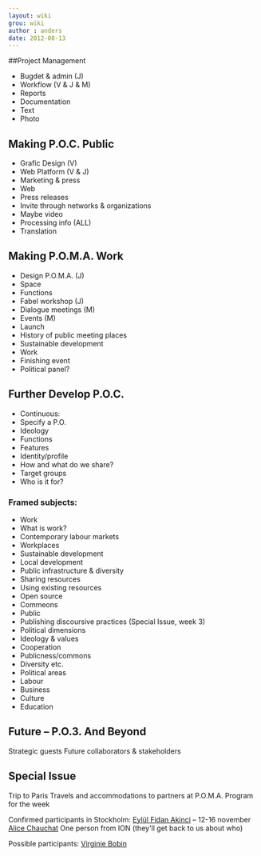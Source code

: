 ```yaml
---
layout: wiki
grou: wiki
author : anders
date: 2012-08-13
---
```


##Project Management

* Bugdet & admin (J)
* Workflow (V & J & M)
* Reports
* Documentation
* Text
* Photo

## Making P.O.C. Public

* Grafic Design (V)
* Web Platform (V & J)
* Marketing & press
* Web
* Press releases
* Invite through networks & organizations
* Maybe video
* Processing info (ALL)
* Translation

## Making P.O.M.A. Work

* Design P.O.M.A. (J)
* Space
* Functions
* Fabel workshop (J)
* Dialogue meetings (M)
* Events (M)
* Launch
* History of public meeting places
* Sustainable development
* Work
* Finishing event
* Political panel?

## Further Develop P.O.C.

* Continuous:
* Specify a P.O.
* Ideology
* Functions
* Features
* Identity/profile
* How and what do we share?
* Target groups
* Who is it for?

### Framed subjects:

* Work
* What is work?
* Contemporary labour markets
* Workplaces
* Sustainable development
* Local development
* Public infrastructure & diversity
* Sharing resources 
* Using existing resources
* Open source
* Commeons
* Public
* Publishing discoursive practices (Special Issue, week 3)
* Political dimensions
* Ideology & values
* Cooperation
* Publicness/commons
* Diversity etc.
* Political areas
* Labour
* Business
* Culture
* Education

## Future – P.O.3. And Beyond

Strategic guests
Future collaborators & stakeholders

## Special Issue
Trip to Paris 
Travels and accommodations to partners at P.O.M.A.
Program for the week

Confirmed participants in Stockholm:
[Eylül Fidan Akinci](e.fakinci@gmail.com) – 12-16 november 
[Alice Chauchat](alicechauchat@leslaboratoires.org)
One person from ION (they'll get back to us about who)

Possible participants:
[Virginie Bobin](v.bobin@leslaboratoires.org)